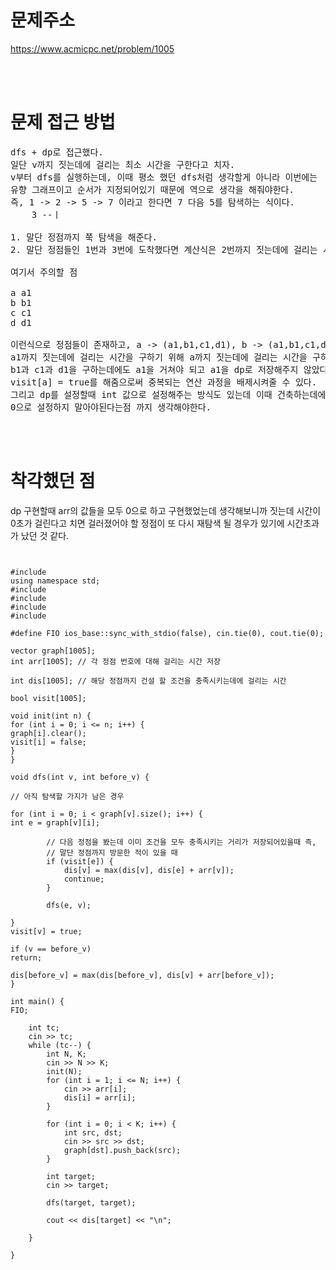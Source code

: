 # 문제주소

https://www.acmicpc.net/problem/1005

<br><br>

# 문제 접근 방법

<pre>
dfs + dp로 접근했다.
일단 v까지 짓는데에 걸리는 최소 시간을 구한다고 치자.
v부터 dfs를 실행하는데, 이때 평소 했던 dfs처럼 생각할게 아니라 이번에는
유향 그래프이고 순서가 지정되어있기 때문에 역으로 생각을 해줘야한다.
즉, 1 -> 2 -> 5 -> 7 이라고 한다면 7 다음 5를 탐색하는 식이다.
    3 --ㅣ

1. 말단 정점까지 쭉 탐색을 해준다.
2. 말단 정점들인 1번과 3번에 도착했다면 계산식은 2번까지 짓는데에 걸리는 시간 = max(2번까지 짓는데에 걸리는 시간, 2번의 순수 건축시간 + 해당 말단 정점(1,3)의 건축시간) 이 된다. 이러한 과정을 5번 7번까지 다 해주면 된다.

여기서 주의할 점

a a1
b b1
c c1
d d1

이런식으로 정점들이 존재하고, a -> (a1,b1,c1,d1), b -> (a1,b1,c1,d1), c -> (a1,b1,c1,d1), d -> (a1,b1,c1,d1) 이런식으로 그래프가 구성되어있다고 가정하자.
a1까지 짓는데에 걸리는 시간을 구하기 위해 a까지 짓는데에 걸리는 시간을 구하는 과정에서 1000만번의 연산이 실행됐을 때,
b1과 c1과 d1을 구하는데에도 a1을 거쳐야 되고 a1을 dp로 저장해주지 않았다면 각각 1000만번의 연산을 똑같이 거쳐야한다. 그러므로 a에 연결되어있는 모든 정점들을 방문해서 a까지 짓는데에 걸리는 시간을 구해주었다면
visit[a] = true를 해줌으로써 중복되는 연산 과정을 배제시켜줄 수 있다.
그리고 dp를 설정할때 int 값으로 설정해주는 방식도 있는데 이때 건축하는데에 걸리는 시간이 0초일 수도 있으므로
0으로 설정하지 말아야된다는점 까지 생각해야한다.
</pre>

<br><br>

# 착각했던 점

<p>
dp 구현할때 arr의 값들을 모두 0으로 하고 구현했었는데 생각해보니까 짓는데 시간이 0초가 걸린다고 치면
걸러졌어야 할 정점이 또 다시 재탐색 될 경우가 있기에 시간초과가 났던 것 같다.
</p>

<pre>
<code>

#include <iostream>
using namespace std;
#include <algorithm>
#include <queue>
#include <string.h>
#include <vector>

#define FIO ios_base::sync_with_stdio(false), cin.tie(0), cout.tie(0);

vector<int> graph[1005];
int arr[1005]; // 각 정점 번호에 대해 걸리는 시간 저장

int dis[1005]; // 해당 정점까지 건설 할 조건을 충족시키는데에 걸리는 시간

bool visit[1005];

void init(int n) {
for (int i = 0; i <= n; i++) {
graph[i].clear();
visit[i] = false;
}
}

void dfs(int v, int before_v) {

// 아직 탐색할 가지가 남은 경우

for (int i = 0; i < graph[v].size(); i++) {
int e = graph[v][i];

    	// 다음 정점을 봤는데 이미 조건을 모두 충족시키는 거리가 저장되어있을때 즉,
    	// 말단 정점까지 방문한 적이 있을 때
    	if (visit[e]) {
    		dis[v] = max(dis[v], dis[e] + arr[v]);
    		continue;
    	}

    	dfs(e, v);

}
visit[v] = true;

if (v == before_v)
return;

dis[before_v] = max(dis[before_v], dis[v] + arr[before_v]);
}

int main() {
FIO;

    int tc;
    cin >> tc;
    while (tc--) {
    	int N, K;
    	cin >> N >> K;
    	init(N);
    	for (int i = 1; i <= N; i++) {
    		cin >> arr[i];
    		dis[i] = arr[i];
    	}

    	for (int i = 0; i < K; i++) {
    		int src, dst;
    		cin >> src >> dst;
    		graph[dst].push_back(src);
    	}

    	int target;
    	cin >> target;

    	dfs(target, target);

    	cout << dis[target] << "\n";

    }

}

</code>

</pre>

<br><br>

<p>

</p>
